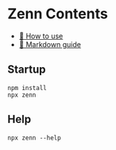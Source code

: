 # Zenn Contents

* [📘 How to use](https://zenn.dev/zenn/articles/zenn-cli-guide)
* [📘 Markdown guide](https://zenn.dev/zenn/articles/markdown-guide)

## Startup

```console
npm install
npx zenn
```

## Help

```console
npx zenn --help
```
